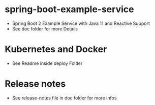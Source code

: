 # spring-boot-example-service
- Spring Boot 2 Example Service with Java 11 and Reactive Support
- See doc folder for more Details

# Kubernetes and Docker
- See Readme inside deploy Folder

# Release notes
- See release-notes file in doc folder for more infos